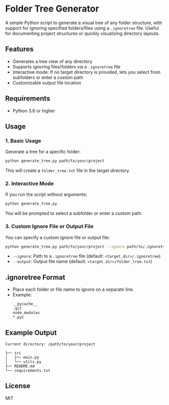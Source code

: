 # Folder Tree Generator

A simple Python script to generate a visual tree of any folder structure, with support for ignoring specified folders/files using a `.ignoretree` file. Useful for documenting project structures or quickly visualizing directory layouts.

## Features

- Generates a tree view of any directory
- Supports ignoring files/folders via a `.ignoretree` file
- Interactive mode: If no target directory is provided, lets you select from subfolders or enter a custom path
- Customizable output file location

## Requirements

- Python 3.6 or higher

## Usage

### 1. Basic Usage

Generate a tree for a specific folder:

```sh
python generate_tree.py path/to/your/project
```

This will create a `folder_tree.txt` file in the target directory.

### 2. Interactive Mode

If you run the script without arguments:

```sh
python generate_tree.py
```

You will be prompted to select a subfolder or enter a custom path.

### 3. Custom Ignore File or Output File

You can specify a custom ignore file or output file:

```sh
python generate_tree.py path/to/your/project --ignore path/to/.ignoretree --output path/to/output.txt
```

- `--ignore`: Path to a `.ignoretree` file (default: `<target_dir>/.ignoretree`)
- `--output`: Output file name (default: `<target_dir>/folder_tree.txt`)

## .ignoretree Format

- Place each folder or file name to ignore on a separate line.
- Example:
  ```
  __pycache__
  .git
  node_modules
  *.pyc
  ```

## Example Output

```
Current directory: /path/to/your/project

├── src
│   ├── main.py
│   └── utils.py
├── README.md
└── requirements.txt
```

## License

MIT
